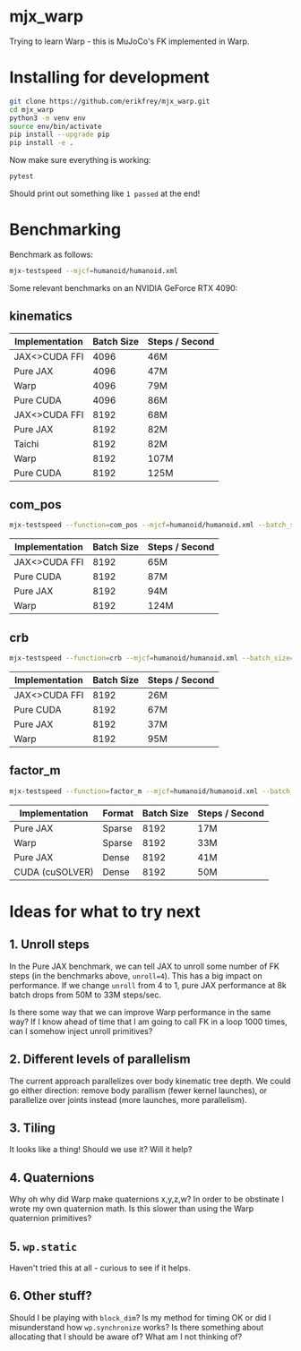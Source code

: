 # mjx_warp

Trying to learn Warp - this is MuJoCo's FK implemented in Warp.

# Installing for development

```bash
git clone https://github.com/erikfrey/mjx_warp.git
cd mjx_warp
python3 -m venv env
source env/bin/activate
pip install --upgrade pip
pip install -e .
```

Now make sure everything is working:

```bash
pytest
```

Should print out something like `1 passed` at the end!

# Benchmarking

Benchmark as follows:

```bash
mjx-testspeed --mjcf=humanoid/humanoid.xml
```

Some relevant benchmarks on an NVIDIA GeForce RTX 4090:

## kinematics

| Implementation   | Batch Size |  Steps / Second |
| ---------------- | ---------- | --------------- |
| JAX<>CUDA FFI    | 4096       |  46M            |
| Pure JAX         | 4096       |  47M            |
| Warp             | 4096       |  79M            |
| Pure CUDA        | 4096       |  86M            |
| JAX<>CUDA FFI    | 8192       |  68M            |
| Pure JAX         | 8192       |  82M            |
| Taichi           | 8192       |  82M            |
| Warp             | 8192       |  107M           |
| Pure CUDA        | 8192       |  125M           |

## com_pos

```bash
mjx-testspeed --function=com_pos --mjcf=humanoid/humanoid.xml --batch_size=8192
```

| Implementation   | Batch Size |  Steps / Second |
| ---------------- | ---------- | --------------- |
| JAX<>CUDA FFI    | 8192       |  65M            |
| Pure CUDA        | 8192       |  87M            |
| Pure JAX         | 8192       |  94M            |
| Warp             | 8192       |  124M           |

## crb

```bash
mjx-testspeed --function=crb --mjcf=humanoid/humanoid.xml --batch_size=8192
```

| Implementation   | Batch Size |  Steps / Second |
| ---------------- | ---------- | --------------- |
| JAX<>CUDA FFI    | 8192       |  26M            |
| Pure CUDA        | 8192       |  67M            |
| Pure JAX         | 8192       |  37M            |
| Warp             | 8192       |  95M           |

## factor_m

```bash
mjx-testspeed --function=factor_m --mjcf=humanoid/humanoid.xml --batch_size=8192
```

| Implementation   | Format | Batch Size |  Steps / Second |
| ---------------- | ------ | ---------- | --------------- |
| Pure JAX         | Sparse | 8192       |  17M            |
| Warp             | Sparse | 8192       |  33M            |
| Pure JAX         | Dense  | 8192       |  41M            |
| CUDA (cuSOLVER)  | Dense  | 8192       |  50M            |

# Ideas for what to try next

## 1. Unroll steps

In the Pure JAX benchmark, we can tell JAX to unroll some number of FK steps (in the benchmarks above, `unroll=4`).  This has a big impact on performance.  If we change `unroll` from 4 to 1, pure JAX performance at 8k batch drops from 50M to 33M steps/sec.

Is there some way that we can improve Warp performance in the same way?  If I know ahead of time that I am going to call FK in a loop 1000 times, can I somehow inject unroll primitives?

## 2. Different levels of parallelism

The current approach parallelizes over body kinematic tree depth.  We could go either direction: remove body parallism (fewer kernel launches), or parallelize over joints instead (more launches, more parallelism).

## 3. Tiling

It looks like a thing!  Should we use it?  Will it help?

## 4. Quaternions

Why oh why did Warp make quaternions x,y,z,w?  In order to be obstinate I wrote my own quaternion math.  Is this slower than using the Warp quaternion primitives?

## 5. `wp.static`

Haven't tried this at all - curious to see if it helps.

## 6. Other stuff?

Should I be playing with `block_dim`?  Is my method for timing OK or did I misunderstand how `wp.synchronize` works?  Is there something about allocating that I should be aware of?  What am I not thinking of?
